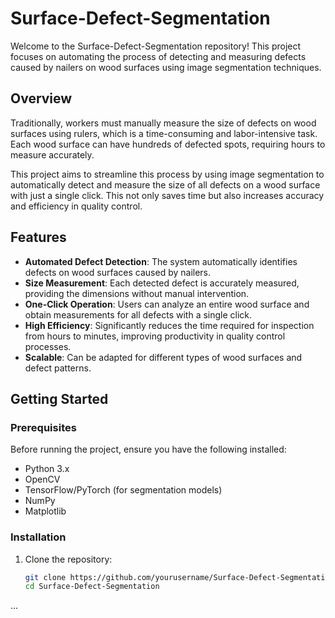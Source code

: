 # Surface-Defect-Segmentation

Welcome to the Surface-Defect-Segmentation repository! This project focuses on automating the process of detecting and measuring defects caused by nailers on wood surfaces using image segmentation techniques.

## Overview

Traditionally, workers must manually measure the size of defects on wood surfaces using rulers, which is a time-consuming and labor-intensive task. Each wood surface can have hundreds of defected spots, requiring hours to measure accurately.

This project aims to streamline this process by using image segmentation to automatically detect and measure the size of all defects on a wood surface with just a single click. This not only saves time but also increases accuracy and efficiency in quality control.

## Features

- **Automated Defect Detection**: The system automatically identifies defects on wood surfaces caused by nailers.
- **Size Measurement**: Each detected defect is accurately measured, providing the dimensions without manual intervention.
- **One-Click Operation**: Users can analyze an entire wood surface and obtain measurements for all defects with a single click.
- **High Efficiency**: Significantly reduces the time required for inspection from hours to minutes, improving productivity in quality control processes.
- **Scalable**: Can be adapted for different types of wood surfaces and defect patterns.

## Getting Started

### Prerequisites

Before running the project, ensure you have the following installed:

- Python 3.x
- OpenCV
- TensorFlow/PyTorch (for segmentation models)
- NumPy
- Matplotlib

### Installation

1. Clone the repository:

   ```bash
   git clone https://github.com/yourusername/Surface-Defect-Segmentation.git
   cd Surface-Defect-Segmentation
 ...
